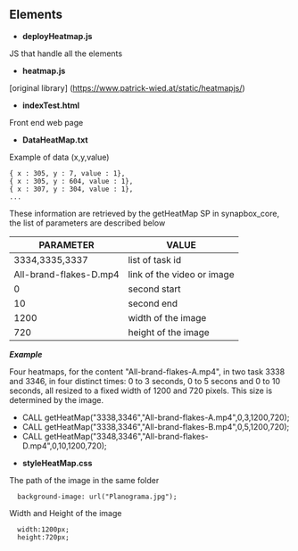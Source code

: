 ## Elements

- **deployHeatmap.js**

JS that handle all the elements

- **heatmap.js**

[original library] (https://www.patrick-wied.at/static/heatmapjs/)

- **indexTest.html**

Front end web page

- **DataHeatMap.txt**

Example of data (x,y,value)
```
{ x : 305, y : 7, value : 1},
{ x : 305, y : 604, value : 1},
{ x : 307, y : 304, value : 1},
...
```
These information are retrieved by the getHeatMap SP in synapbox_core, the list of parameters are described below

| PARAMETER | VALUE |
| ------ | ------ |
| 3334,3335,3337 | list of task id |
| All-brand-flakes-D.mp4 | link of the video or image |
| 0 | second start |
| 10 | second end |
| 1200 | width of the image |
| 720 | height of the image |

***Example***

Four heatmaps, for the content "All-brand-flakes-A.mp4", in two task 3338 and 3346, in four distinct times: 0 to 3 seconds, 0 to 5 secons and 0 to 10 seconds, all resized to a fixed width of 1200 and 720 pixels. This size is determined by the image.

  * CALL getHeatMap("3338,3346","All-brand-flakes-A.mp4",0,3,1200,720);
  * CALL getHeatMap("3338,3346","All-brand-flakes-B.mp4",0,5,1200,720);
  * CALL getHeatMap("3348,3346","All-brand-flakes-D.mp4",0,10,1200,720);

- **styleHeatMap.css**

The path of the image in the same folder
```
  background-image: url("Planograma.jpg");
```
Width and Height of the image
```
  width:1200px; 
  height:720px;
```
